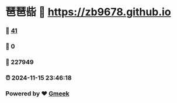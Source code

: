 # 琶琶啙 :link: https://zb9678.github.io 
### :page_facing_up: [41](https://zb9678.github.io/tag.html) 
### :speech_balloon: 0 
### :hibiscus: 227949 
### :alarm_clock: 2024-11-15 23:46:18 
### Powered by :heart: [Gmeek](https://github.com/Meekdai/Gmeek)
